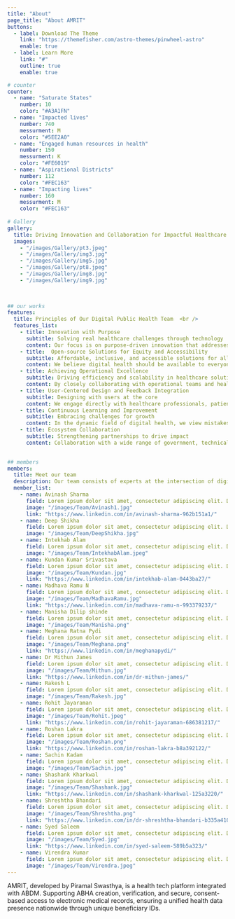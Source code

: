 ```yaml
---
title: "About"
page_title: "About AMRIT"
buttons:
  - label: Download The Theme
    link: "https://themefisher.com/astro-themes/pinwheel-astro"
    enable: true
  - label: Learn More
    link: "#"
    outline: true
    enable: true

# counter
counter:
  - name: "Saturate States"
    number: 10
    color: "#A3A1FN"
  - name: "Impacted lives"
    number: 740
    messurment: M
    color: "#5EE2A0"
  - name: "Engaged human resources in health"
    number: 150
    messurment: K
    color: "#FE6019"
  - name: "Aspirational Districts"
    number: 112
    color: "#FEC163"
  - name: "Impacting lives"
    number: 160
    messurment: M
    color: "#FEC163"
    
# Gallery
gallery:
  title: Driving Innovation and Collaboration for Impactful Healthcare Solutions 
  images:
    - "/images/Gallery/pt3.jpeg"
    - "/images/Gallery/img3.jpg"
    - "/images/Gallery/img5.jpg"
    - "/images/Gallery/pt8.jpeg"
    - "/images/Gallery/img8.jpg"
    - "/images/Gallery/img9.jpg"
    
   

## our works
features:
  title: Principles of Our Digital Public Health Team  <br /> 
  features_list:
    - title: Innovation with Purpose
      subtitle: Solving real healthcare challenges through technology
      content: Our focus is on purpose-driven innovation that addresses critical public health challenges. We develop technology that enhances care delivery, improves patient outcomes, and supports healthcare workers, making a tangible difference in the healthcare landscape.
    - title:  Open-source Solutions for Equity and Accessibility
      subtitle: Affordable, inclusive, and accessible solutions for all
      content: We believe digital health should be available to everyone, regardless of socio-economic status or geographic location. Our commitment to open-source development ensures that our solutions are affordable and equitable, helping to close the digital divide for underserved populations. 
    - title: Achieving Operational Excellence
      subtitle: Driving efficiency and scalability in healthcare solutions 
      content: By closely collaborating with operational teams and healthcare professionals, we align our digital solutions with real-world healthcare needs. This integration streamlines processes, reduces inefficiencies, and ensures that our innovations are both sustainable and scalable within public health systems.
    - title: User-Centered Design and Feedback Integration
      subtitle: Designing with users at the core
      content: We engage directly with healthcare professionals, patients, and stakeholders to create practical, intuitive tools. By incorporating continuous feedback, we ensure our solutions are responsive, adaptable, and aligned with the evolving needs of users.
    - title: Continuous Learning and Improvement
      subtitle: Embracing challenges for growth
      content: In the dynamic field of digital health, we view mistakes as opportunities for learning. By fostering a culture of continuous improvement, we refine our processes, making our solutions more resilient, effective, and better aligned with the needs of our users.
    - title: Ecosystem Collaboration
      subtitle: Strengthening partnerships to drive impact
      content: Collaboration with a wide range of government, technical and knowledge partners enable us to enhance integration and interoperability. Through these partnerships, we amplify the impact of our solutions across public health systems. 
    

## members
members:
  title: Meet our team
  description: Our team consists of experts at the intersection of digital health, public health, technology, and leadership, dedicated to developing innovative and scalable health solutions that align with both national and global health objectives.
  member_list:
    - name: Avinash Sharma
      field: Lorem ipsum dolor sit amet, consectetur adipiscing elit. Donec mi dui
      image: "/images/Team/Avinash1.jpg"
      link: "https://www.linkedin.com/in/avinash-sharma-962b151a1/"
    - name: Deep Shikha
      field: Lorem ipsum dolor sit amet, consectetur adipiscing elit. Donec mi dui
      image: "/images/Team/DeepShikha.jpg"
    - name: Intekhab Alam
      field: Lorem ipsum dolor sit amet, consectetur adipiscing elit. Donec mi dui
      image: "/images/Team/IntekhabAlam.jpeg"
    - name: Kundan Kumar Srivastava
      field: Lorem ipsum dolor sit amet, consectetur adipiscing elit. Donec mi dui
      image: "/images/Team/Kundan.jpg"
      link: "https://www.linkedin.com/in/intekhab-alam-0443ba27/"
    - name: Madhava Ramu N
      field: Lorem ipsum dolor sit amet, consectetur adipiscing elit. Donec mi dui
      image: "/images/Team/MadhavaRamu.jpg"
      link: "https://www.linkedin.com/in/madhava-ramu-n-993379237/"
    - name: Manisha Dilip shinde
      field: Lorem ipsum dolor sit amet, consectetur adipiscing elit. Donec mi dui
      image: "/images/Team/Manisha.png"
    - name: Meghana Ratna Pydi
      field: Lorem ipsum dolor sit amet, consectetur adipiscing elit. Donec mi dui
      image: "/images/Team/Meghana.png"
      link: "https://www.linkedin.com/in/meghanapydi/"
    - name: Dr Mithun James
      field: Lorem ipsum dolor sit amet, consectetur adipiscing elit. Donec mi dui
      image: "/images/Team/Mithun.jpg"
      link: "https://www.linkedin.com/in/dr-mithun-james/"
    - name: Rakesh L
      field: Lorem ipsum dolor sit amet, consectetur adipiscing elit. Donec mi dui
      image: "/images/Team/Rakesh.jpg"
    - name: Rohit Jayaraman
      field: Lorem ipsum dolor sit amet, consectetur adipiscing elit. Donec mi dui
      image: "/images/Team/Rohit.jpeg"
      link: "https://www.linkedin.com/in/rohit-jayaraman-686381217/"
    - name: Roshan Lakra
      field: Lorem ipsum dolor sit amet, consectetur adipiscing elit. Donec mi dui
      image: "/images/Team/Roshan.png"
      link: "https://www.linkedin.com/in/roshan-lakra-b8a392122/"
    - name: Sachin Kadam
      field: Lorem ipsum dolor sit amet, consectetur adipiscing elit. Donec mi dui
      image: "/images/Team/Sachin.jpg"
    - name: Shashank Kharkwal
      field: Lorem ipsum dolor sit amet, consectetur adipiscing elit. Donec mi dui
      image: "/images/Team/Shashank.jpg"
      link: "https://www.linkedin.com/in/shashank-kharkwal-125a3220/"
    - name: Shreshtha Bhandari
      field: Lorem ipsum dolor sit amet, consectetur adipiscing elit. Donec mi dui
      image: "/images/Team/Shreshtha.png"
      link: "https://www.linkedin.com/in/dr-shreshtha-bhandari-b335a4104/"
    - name: Syed Saleem
      field: Lorem ipsum dolor sit amet, consectetur adipiscing elit. Donec mi dui
      image: "/images/Team/Syed.jpg"
      link: "https://www.linkedin.com/in/syed-saleem-589b5a323/"
    - name: Virendra Kumar
      field: Lorem ipsum dolor sit amet, consectetur adipiscing elit. Donec mi dui
      image: "/images/Team/Virendra.jpeg"
---
```

AMRIT, developed by Piramal Swasthya, is a health tech platform integrated with ABDM. Supporting ABHA creation, verification, and secure, consent-based access to electronic medical records, ensuring a unified health data presence nationwide through unique beneficiary IDs.
